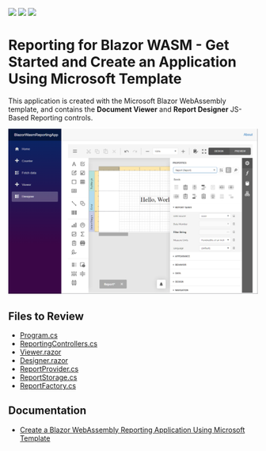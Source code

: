 <!-- default badges list -->
![](https://img.shields.io/endpoint?url=https://codecentral.devexpress.com/api/v1/VersionRange/578970576/2022.2)
[![](https://img.shields.io/badge/Open_in_DevExpress_Support_Center-FF7200?style=flat-square&logo=DevExpress&logoColor=white)](https://supportcenter.devexpress.com/ticket/details/T1134607)
[![](https://img.shields.io/badge/📖_How_to_use_DevExpress_Examples-e9f6fc?style=flat-square)](https://docs.devexpress.com/GeneralInformation/403183)
<!-- default badges end -->
# Reporting for Blazor WASM - Get Started and Create an Application Using Microsoft Template

This application is created with the Microsoft Blazor WebAssembly template, and contains the **Document Viewer** and **Report Designer** JS-Based Reporting controls.

![Reporting for Blazor WASM Getting Started App](Images/screenshot.png)

## Files to Review

- [Program.cs](BlazorWasmReportingApp/Server/Program.cs)
- [ReportingControllers.cs](BlazorWasmReportingApp/Server/Controllers/ReportingControllers.cs)
- [Viewer.razor](BlazorWasmReportingApp/Client/Pages/Viewer.razor)
- [Designer.razor](BlazorWasmReportingApp/Client/Pages/Designer.razor)
- [ReportProvider.cs](BlazorWasmReportingApp/Server/ReportProvider.cs)
- [ReportStorage.cs](BlazorWasmReportingApp/Server/ReportStorage.cs)
- [ReportFactory.cs](BlazorWasmReportingApp/Server/ReportFactory.cs)

## Documentation

- [Create a Blazor WebAssembly Reporting Application Using Microsoft Template](https://docs.devexpress.com/XtraReports/404096)



